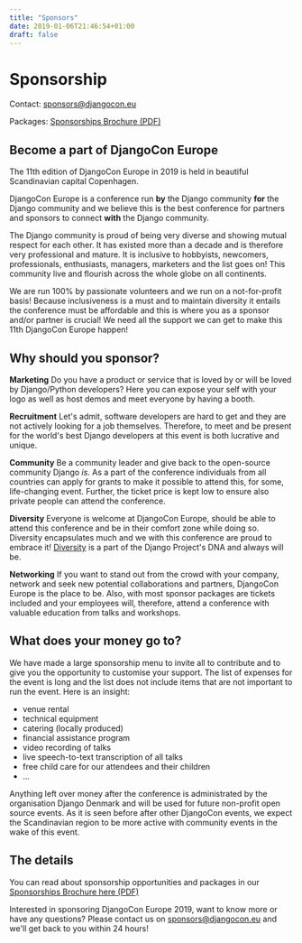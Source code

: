 ```yaml
---
title: "Sponsors"
date: 2019-01-06T21:46:54+01:00
draft: false
---
```


# Sponsorship

Contact: [sponsors@djangocon.eu](mailto:sponsors@djangocon.eu)

Packages: [Sponsorships Brochure (PDF)](/files/DjangoconEUSponsorBrochure2019.pdf)


## Become a part of DjangoCon Europe

The 11th edition of DjangoCon Europe in 2019 is held in beautiful Scandinavian capital Copenhagen.

DjangoCon Europe is a conference run **by** the Django community **for** the Django community and we believe this is the best conference for partners and sponsors to connect **with** the Django community. 

The Django community is proud of being very diverse and showing mutual respect for each other. It has existed more than a decade and is therefore very professional and mature. It is inclusive to hobbyists, newcomers, professionals, enthusiasts, managers, marketers and the list goes on! This community live and flourish across the whole globe on all continents.

We are run 100% by passionate volunteers and we run on a not-for-profit basis! Because inclusiveness is a must and to maintain diversity it entails the conference must be affordable and this is where you as a sponsor and/or partner is crucial! We need all the support we can get to make this 11th DjangoCon Europe happen!

## Why should you sponsor?

**Marketing** Do you have a product or service that is loved by or will be loved by Django/Python developers? Here you can expose your self with your logo as well as host demos and meet everyone by having a booth.

**Recruitment** Let's admit, software developers are hard to get and they are not actively looking for a job themselves. Therefore, to meet and be present for the world's best Django developers at this event is both lucrative and unique.

**Community** Be a community leader and give back to the open-source community Django _is_. As a part of the conference individuals from all countries can apply for grants to make it possible to attend this, for some, life-changing event. Further, the ticket price is kept low to ensure also private people can attend the conference.

**Diversity** Everyone is welcome at DjangoCon Europe, should be able to attend this conference and be in their comfort zone while doing so. Diversity encapsulates much and we with this conference are proud to embrace it! [Diversity](https://www.djangoproject.com/diversity/) is a part of the Django Project's DNA and always will be.

**Networking** If you want to stand out from the crowd with your company, network and seek new potential collaborations and partners, DjangoCon Europe is the place to be. Also, with most sponsor packages are tickets included and your employees will, therefore, attend a conference with valuable education from talks and workshops.

## What does your money go to?

We have made a large sponsorship menu to invite all to contribute and to give you the opportunity to customise your support. The list of expenses for the event is long and the list does not include items that are not important to run the event. Here is an insight:

 * venue rental
 * technical equipment
 * catering (locally produced)
 * financial assistance program
 * video recording of talks
 * live speech-to-text transcription of all talks
 * free child care for our attendees and their children
 * ...

Anything left over money after the conference is administrated by the organisation Django Denmark and will be used for future non-profit open source events. As it is seen before after other DjangoCon events, we expect the Scandinavian region to be more active with community events in the wake of this event.

## The details

You can read about sponsorship opportunities and packages in our [Sponsorships Brochure here (PDF)](/files/DjangoconEUSponsorBrochure2019.pdf)

Interested in sponsoring DjangoCon Europe 2019, want to know more or have any questions?
Please contact us on [sponsors@djangocon.eu](mailto:sponsors@djangocon.eu) and we'll get back to you within 24 hours!


